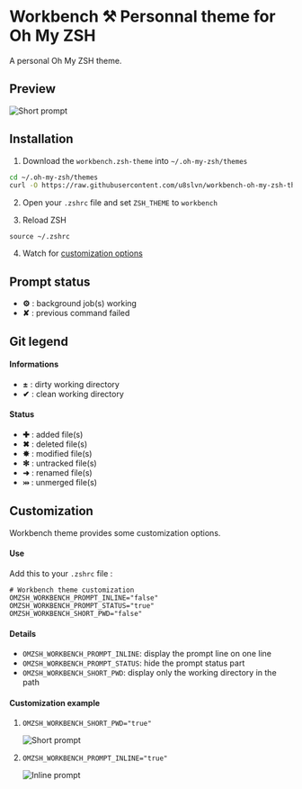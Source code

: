 # Workbench ⚒ Personnal theme for Oh My ZSH

A personal Oh My ZSH theme.

## Preview

![Short prompt](https://docs.google.com/uc?id=0B30nOrEpfS9zR3BndmtQUUtuS00)

## Installation

1. Download the `workbench.zsh-theme` into `~/.oh-my-zsh/themes`

```sh
cd ~/.oh-my-zsh/themes
curl -O https://raw.githubusercontent.com/u8slvn/workbench-oh-my-zsh-theme/master/workbench.zsh-theme`
```

2. Open your `.zshrc` file and set `ZSH_THEME` to `workbench`

3. Reload ZSH

`source ~/.zshrc`

4. Watch for [customization options](#customization)

## Prompt status

* **⚙** : background job(s) working
* **✘** : previous command failed

## Git legend

#### Informations

* **±** : dirty working directory
* **✔** : clean working directory

#### Status
* **✚** : added file(s)
* **✖** : deleted file(s)
* **✸** : modified file(s)
* **✻** : untracked file(s)
* **➜** : renamed file(s)
* **⤔** : unmerged file(s)

## Customization

Workbench theme provides some customization options.

#### Use

Add this to your `.zshrc` file :
```
# Workbench theme customization
OMZSH_WORKBENCH_PROMPT_INLINE="false"
OMZSH_WORKBENCH_PROMPT_STATUS="true"
OMZSH_WORKBENCH_SHORT_PWD="false"
```

#### Details

* `OMZSH_WORKBENCH_PROMPT_INLINE`: display the prompt line on one line
* `OMZSH_WORKBENCH_PROMPT_STATUS`: hide the prompt status part
* `OMZSH_WORKBENCH_SHORT_PWD`: display only the working directory in the path 

#### Customization example

1. `OMZSH_WORKBENCH_SHORT_PWD="true"`
	
	![Short prompt](https://docs.google.com/uc?id=0B30nOrEpfS9zeHhGVGFNQjNnT2c)

2. `OMZSH_WORKBENCH_PROMPT_INLINE="true"`
	
	![Inline prompt](https://docs.google.com/uc?id=0B30nOrEpfS9zTWN4dGgzYUx3eDg)
